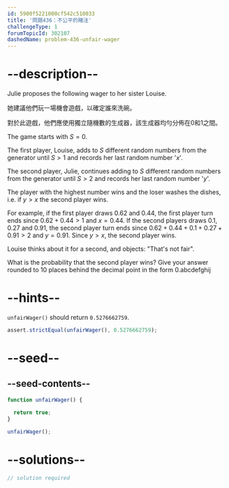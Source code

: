 ```yaml
---
id: 5900f5221000cf542c510033
title: '問題436：不公平的賭注'
challengeType: 1
forumTopicId: 302107
dashedName: problem-436-unfair-wager
---
```


# --description--

Julie proposes the following wager to her sister Louise.

她建議他們玩一場機會遊戲，以確定誰來洗碗。

對於此遊戲，他們應使用獨立隨機數的生成器，該生成器均勻分佈在0和1之間。

The game starts with $S = 0$.

The first player, Louise, adds to $S$ different random numbers from the generator until $S > 1$ and records her last random number '$x$'.

The second player, Julie, continues adding to $S$ different random numbers from the generator until $S > 2$ and records her last random number '$y$'.

The player with the highest number wins and the loser washes the dishes, i.e. if $y > x$ the second player wins.

For example, if the first player draws 0.62 and 0.44, the first player turn ends since $0.62 + 0.44 > 1$ and $x = 0.44$. If the second players draws 0.1, 0.27 and 0.91, the second player turn ends since $0.62 + 0.44 + 0.1 + 0.27 + 0.91 > 2$ and $y = 0.91$. Since $y > x$, the second player wins.

Louise thinks about it for a second, and objects: "That's not fair".

What is the probability that the second player wins? Give your answer rounded to 10 places behind the decimal point in the form 0.abcdefghij

# --hints--

`unfairWager()` should return `0.5276662759`.

```js
assert.strictEqual(unfairWager(), 0.5276662759);
```

# --seed--

## --seed-contents--

```js
function unfairWager() {

  return true;
}

unfairWager();
```

# --solutions--

```js
// solution required
```
